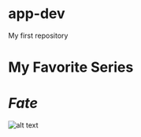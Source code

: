 # app-dev
My first repository

# **My Favorite Series**
# ***Fate***

![alt text]([https://cdn.myanimelist.net/images/anime/12/67333.jpg](https://i.ytimg.com/vi/Wcd2TKpAzcA/maxresdefault.jpg))
